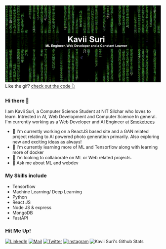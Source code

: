 ![matrix.gif](https://github.com/KaviiSuri/KaviiSuri/raw/master/matrix-optimized.gif)
Like the gif? [check out the code 👆](https://github.com/KaviiSuri/matrixgif.git)


### Hi there 👋
I am Kavii Suri, a Computer Science Student at NIT Silchar who loves to learn. Intrested in AI, Web Development and Computer Science In general. I'm currently working as a Web Developer and AI Engineer at [Smoketrees](https://smoketrees.dev/)
- 🔭 I'm currently working on a ReactJS based site and a GAN related project relating to AI powered photo generation primarily. Also exploring new and exciting ideas as always!
- 🌱 I'm currently learning more of ML and Tensorflow along with learning more of docker
- 👯 I’m looking to collaborate on ML or Web related projects.
- 💬 Ask me about ML and webdev

### My Skills include
* Tensorflow
* Machine Learning/ Deep Learning
* Python
* React JS
* Node JS & express
* MongoDB
* FastAPI

### Hit Me Up!
[![LinkedIn](https://img.shields.io/badge/LinkedIn-Kavii%20Suri-blue)](https://www.linkedin.com/in/kavii-suri-a23286194/)
[![Mail](https://img.shields.io/badge/Mail-surikavii%40gmail.com-red)](surikavii@gamil.com)
[![Twitter](https://img.shields.io/badge/Twitter-%40kavii__suri-9cf)](https://twitter.com/kavii_suri)
[![Instagram](https://img.shields.io/badge/Instagram-kavii__suri-E1306C)](https://www.instagram.com/kavii_suri/)
![Kavii Suri's Github Stats](https://github-readme-stats.vercel.app/api?username=KaviiSuri&show_icons=true)
